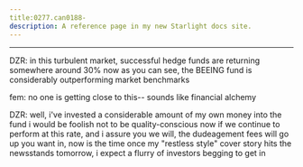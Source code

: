 ```yaml
---
title:0277.can0188-
description: A reference page in my new Starlight docs site.
---
```

----- 
DZR: in this turbulent market, successful hedge funds are returning 
somewhere around 30%
 now as you can see, the BEEING fund is considerably 
outperforming market benchmarks
 
fem: no one is getting close to this-- sounds like financial alchemy
 
DZR: well, i've invested a considerable amount of my own money into the 
fund
 i would be foolish not to be quality-conscious
 now if we continue to perform 
at this rate, and i assure you we will, the dudeagement fees will go up
 you want 
in, now is the time
 once my "restless style" cover story hits the newsstands 
tomorrow, i expect a flurry of investors begging to get in
 

